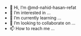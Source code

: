 - 👋 Hi, I’m @md-nahid-hasan-refat
- 👀 I’m interested in ...
- 🌱 I’m currently learning ...
- 💞️ I’m looking to collaborate on ...
- 📫 How to reach me ...

<!---
md-nahid-hasan-refat/md-nahid-hasan-refat is a ✨ special ✨ repository because its `README.md` (this file) appears on your GitHub profile.
You can click the Preview link to take a look at your changes.
--->

